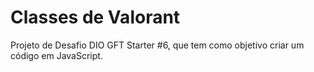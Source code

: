 # Classes de Valorant

Projeto de Desafio DIO GFT Starter #6, que tem como objetivo criar um código em JavaScript.
